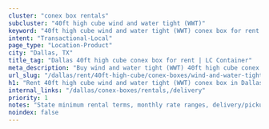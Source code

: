 ```yaml
---
cluster: "conex box rentals"
subcluster: "40ft high cube wind and water tight (WWT)"
keyword: "40ft high cube wind and water tight (WWT) conex box for rent Dallas, TX"
intent: "Transactional-Local"
page_type: "Location-Product"
city: "Dallas, TX"
title_tag: "Dallas 40ft high cube conex box for rent | LC Container"
meta_description: "Buy wind and water tight (WWT) 40ft high cube conex box rent with local delivery in Dallas, TX. LC Container — local Since 2003. Request a fast quote today."
url_slug: "/dallas/rent/40ft-high-cube/conex-boxes/wind-and-water-tight-wwt"
h1: "Rent 40ft high cube wind and water tight (WWT) conex box in Dallas"
internal_links: "/dallas/conex-boxes/rentals,/delivery"
priority: 1
notes: "State minimum rental terms, monthly rate ranges, delivery/pickup fees, service area."
noindex: false
---
```


<!-- TODO: Add unique city/inventory copy, images, and internal links here. -->
